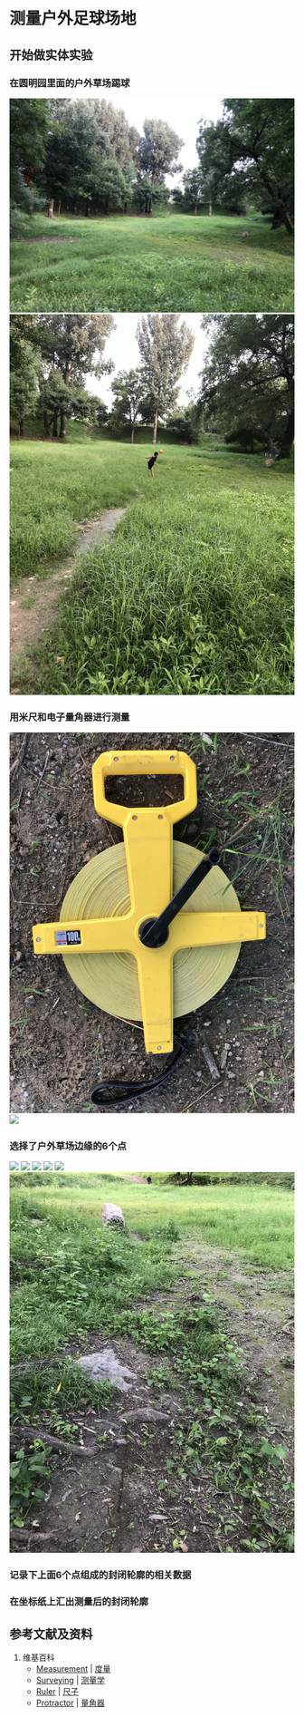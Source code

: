 # 测量户外足球场地

## 开始做实体实验

### 在圆明园里面的户外草场踢球 

![](/images/感受运动中的数学原理/测量户外足球场地/1a1.jpg)
![](/images/感受运动中的数学原理/测量户外足球场地/1a2.jpg)

### 用米尺和电子量角器进行测量

![](/images/感受运动中的数学原理/测量户外足球场地/2a1.jpg)
![](/images/感受运动中的数学原理/测量户外足球场地/2a2.jpg)

### 选择了户外草场边缘的6个点

![](/images/感受运动中的数学原理/测量户外足球场地/3a1.jpg)
![](/images/感受运动中的数学原理/测量户外足球场地/3a2.jpg)
![](/images/感受运动中的数学原理/测量户外足球场地/3a3.jpg)
![](/images/感受运动中的数学原理/测量户外足球场地/3a4.jpg)
![](/images/感受运动中的数学原理/测量户外足球场地/3a5.jpg)
![](/images/感受运动中的数学原理/测量户外足球场地/3a6.jpg)

### 记录下上面6个点组成的封闭轮廓的相关数据

### 在坐标纸上汇出测量后的封闭轮廓

## 参考文献及资料

1. 维基百科
	- [Measurement](https://en.wikipedia.org/wiki/Measurement) | [度量](https://zh.wikipedia.org/wiki/%E5%BA%A6%E9%87%8F) 
	- [Surveying](https://en.wikipedia.org/wiki/Surveying) | [测量学](https://zh.wikipedia.org/wiki/%E6%B8%AC%E9%87%8F%E5%AD%B8) 
	- [Ruler](https://en.wikipedia.org/wiki/Ruler) | [尺子](https://zh.wikipedia.org/wiki/%E5%B0%BA%E5%AD%90) 
	- [Protractor](https://en.wikipedia.org/wiki/Protractor) | [量角器](https://zh.wikipedia.org/wiki/%E9%87%8F%E8%A7%92%E5%99%A8) 